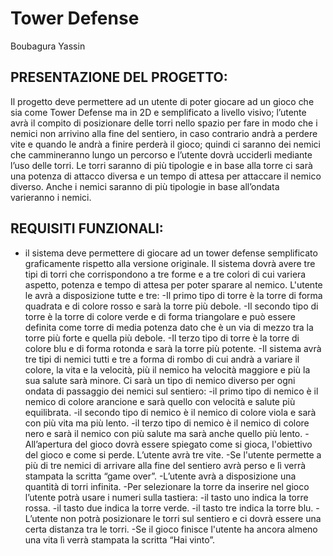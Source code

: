 # Tower Defense
Boubagura Yassin
## PRESENTAZIONE DEL PROGETTO:
Il progetto deve permettere ad un utente di poter giocare ad un gioco che sia come Tower Defense ma in 2D e semplificato a livello visivo; l’utente avrà il compito di posizionare delle torri nello spazio per fare in modo che i nemici non arrivino alla fine del sentiero, in caso contrario andrà a perdere vite e quando le andrà a finire perderà il gioco; quindi ci saranno dei nemici che cammineranno lungo un percorso e l’utente dovrà ucciderli mediante l’uso delle torri. Le torri saranno di più tipologie e in base alla torre ci sarà una potenza di attacco diversa e un tempo di attesa per attaccare il nemico diverso. Anche i nemici saranno di più tipologie in base all’ondata varieranno i nemici.
## REQUISITI FUNZIONALI:


- il sistema deve permettere di giocare ad un tower defense semplificato graficamente rispetto alla versione originale.
 Il sistema dovrà avere tre tipi di torri che corrispondono a tre forme e a tre colori di cui variera aspetto, potenza e tempo di attesa per poter sparare al nemico. L'utente le avrà a disposizione tutte e tre:
-Il primo tipo di torre è la torre di forma quadrata e di colore rosso e sarà la torre più debole.
-Il secondo tipo di torre è la torre di colore verde e di forma triangolare e può essere definita come torre di media potenza dato che è un via di mezzo tra la torre più forte e quella più debole.
-Il terzo tipo di torre è la torre di colore blu e di forma rotonda e sarà la torre più potente.
-Il sistema avrà tre tipi di nemici tutti e tre a forma di rombo di cui andrà a variare il colore, la vita e la velocità, più il nemico ha velocità maggiore e più la sua salute sarà minore. Ci sarà un tipo di nemico diverso per ogni ondata di passaggio dei nemici sul sentiero:
-il primo tipo di nemico è il nemico di colore arancione e sarà quello con velocità e salute più equilibrata.
-il secondo tipo di nemico è il nemico di colore viola e sarà con più vita ma più lento.
-il terzo tipo di nemico è il nemico di colore nero e sarà il nemico con più salute ma sarà anche quello più lento.
-All’apertura del gioco dovrà essere spiegato come si gioca, l'obiettivo del gioco e come si perde.
L’utente avrà tre vite.
-Se l'utente permette a più di tre nemici di arrivare alla fine del sentiero avrà perso e lì verrà stampata la scritta “game over”.
-L’utente avrà a disposizione una quantità di torri infinita.
-Per selezionare la torre da inserire nel gioco l’utente potrà usare i numeri sulla tastiera:
-il tasto uno indica la torre rossa.
-il tasto due indica la torre verde.
-il tasto tre indica la torre blu.
-L’utente non potrà posizionare le torri sul sentiero e ci dovrà essere una certa distanza tra le torri.
-Se il gioco finisce l'utente ha ancora almeno una vita lì verrà stampata la scritta “Hai vinto”.

